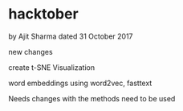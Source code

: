 # hacktober

by Ajit Sharma
dated 31 October 2017

new changes

create t-SNE Visualization

word embeddings using word2vec, fasttext

Needs changes with the methods need to be used
